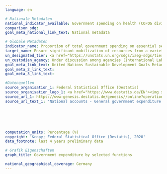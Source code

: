 ```yaml
---
language: en

# Nationale Metadaten
national_indicator_available: Government spending on health (COFOG division 7) <br> Government spending on education (COFOG division 9) <br> Government spending on social protection (COFOG division 10)
comparison_sdg: 
goal_meta_national_link_text: National metadata

# Globale Metadaten
indicator_name: Proportion of total government spending on essential services (education, health and social protection)
target_name: Ensure significant mobilization of resources from a variety of sources, including through enhanced development cooperation, in order to provide adequate and predictable means for developing countries, in particular least developed countries, to implement programmes and policies to end poverty in all its dimensions
un_designated_tier: <a href="https://unstats.un.org/sdgs/iaeg-sdgs/tier-classification/" title="Click here for more information on the UN tier classification.">Tier II</a>
un_custodian_agency: Under discussion among agencies (International Labour Organization (ILO), UNESCO Institute for Statistics (UNESCO-UIS), World Health Organization (WHO))
goal_meta_link_text: United Nations Sustainable Development Goals Metadata
goal_meta_2_link_text: 
goal_meta_3_link_text: 

#Datenquellen
source_organisation_1: Federal Statistical Office (Destatis)
source_organisation_logo_1: <a href="https://www.destatis.de/EN"><img src="https://g205sdgs.github.io/sdg-indicators/public/OrgImgEn/destatis.png" alt="Logo destatis" style="height:60px; width:148px" /></a>
source_url_1: https://www-genesis.destatis.de/genesis//online?operation=table&code=81000-0138&bypass=true&language=en
source_url_text_1: 'National accounts - General government expenditure: functions of government (COFOG) - GENESIS online 81000-0138'






computation_units: Percentage (%)
copyright: '&copy; Federal Statistical Office (Destatis), 2020'
data_footnote: last 4 years preliminary data

# Grafik Eigenschaften
graph_title: Government expenditure by selected functions

national_geographical_coverage: Germany
---
```


<span></span>